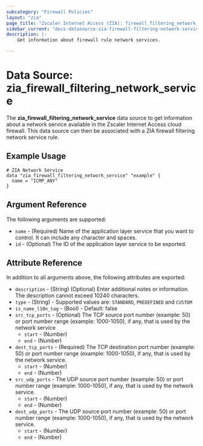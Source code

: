 ```yaml
---
subcategory: "Firewall Policies"
layout: "zia"
page_title: "Zscaler Internet Access (ZIA): firewall_filtering_network_service"
sidebar_current: "docs-datasource-zia-firewall-filtering-network-service"
description: |-
    Get information about firewall rule network services.

---
```


# Data Source: zia_firewall_filtering_network_service

The **zia_firewall_filtering_network_service** data source to get information about a network service available in the Zscaler Internet Access cloud firewall. This data source can then be associated with a ZIA firewall filtering network service rule.

## Example Usage

```hcl
# ZIA Network Service
data "zia_firewall_filtering_network_service" "example" {
  name = "ICMP_ANY"
}
```

## Argument Reference

The following arguments are supported:

* `name` - (Required) Name of the application layer service that you want to control. It can include any character and spaces.
* `id` - (Optional) The ID of the application layer service to be exported.

## Attribute Reference

In addition to all arguments above, the following attributes are exported:

* `description` - (String) (Optional) Enter additional notes or information. The description cannot exceed 10240 characters.
* `type` - (String) - Supported values are: `STANDARD`, `PREDEFINED` and `CUSTOM`
* `is_name_l10n_tag` - (Bool) - Default: false
* `src_tcp_ports` - (Optional) The TCP source port number (example: 50) or port number range (example: 1000-1050), if any, that is used by the network service
  * `start` - (Number)
  * `end` - (Number)
* `dest_tcp_ports` - (Required) The TCP destination port number (example: 50) or port number range (example: 1000-1050), if any, that is used by the network service.
  * `start` - (Number)
  * `end` - (Number)
* `src_udp_ports` - The UDP source port number (example: 50) or port number range (example: 1000-1050), if any, that is used by the network service.
  * `start` - (Number)
  * `end` - (Number)
* `dest_udp_ports` - The UDP source port number (example: 50) or port number range (example: 1000-1050), if any, that is used by the network service.
  * `start` - (Number)
  * `end` - (Number)
